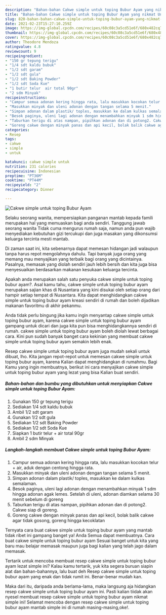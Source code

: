 ```yaml
---
description: "Bahan-bahan Cakwe simple untuk toping Bubur Ayam yang nikmat Untuk Jualan"
title: "Bahan-bahan Cakwe simple untuk toping Bubur Ayam yang nikmat Untuk Jualan"
slug: 820-bahan-bahan-cakwe-simple-untuk-toping-bubur-ayam-yang-nikmat-untuk-jualan
date: 2021-02-23T15:27:10.259Z
image: https://img-global.cpcdn.com/recipes/60c08c3a5cd51e6f/680x482cq70/cakwe-simple-untuk-toping-bubur-ayam-foto-resep-utama.jpg
thumbnail: https://img-global.cpcdn.com/recipes/60c08c3a5cd51e6f/680x482cq70/cakwe-simple-untuk-toping-bubur-ayam-foto-resep-utama.jpg
cover: https://img-global.cpcdn.com/recipes/60c08c3a5cd51e6f/680x482cq70/cakwe-simple-untuk-toping-bubur-ayam-foto-resep-utama.jpg
author: Theodore Mendoza
ratingvalue: 4.8
reviewcount: 9
recipeingredient:
- "150 gr tepung terigu"
- "1/4 sdt kaldu bubuk"
- "1/2 sdt garam"
- "1/2 sdt gula"
- "1/2 sdt Baking Powder"
- "1/2 sdt Soda Kue"
- "1 butir telur  air total 90gr"
- "2 sdm Minyak"
recipeinstructions:
- "Campur semua adonan kering hingga rata, lalu masukkan kocokan telur + air, aduk dengan centong hingga rata."
- "Masukkan minyak dan uleni adonan dengan tangan selama 5 menit."
- "Simpan adonan dalam plastik/ toples, masukkan ke dalam kulkas semalaman."
- "Besok paginya, uleni lagi adonan dengan menambahkan minyak 1 sdm hingga adonan agak lemes. Setelah di uleni, adonan diamkan selama 30 menit sebelum di goreng"
- "Taburkan terigu di atas nampan, pipihkan adonan dan di potong2. Cakwe siap di goreng."
- "Goreng cakwe dengan minyak panas dan api kecil, bolak balik cakwe agar tidak gosong, goreng hingga kecoklatan"
categories:
- Resep
tags:
- cakwe
- simple
- untuk

katakunci: cakwe simple untuk 
nutrition: 231 calories
recipecuisine: Indonesian
preptime: "PT36M"
cooktime: "PT44M"
recipeyield: "2"
recipecategory: Dinner

---
```



![Cakwe simple untuk toping Bubur Ayam](https://img-global.cpcdn.com/recipes/60c08c3a5cd51e6f/680x482cq70/cakwe-simple-untuk-toping-bubur-ayam-foto-resep-utama.jpg)

Selaku seorang wanita, mempersiapkan panganan mantab kepada famili merupakan hal yang memuaskan bagi anda sendiri. Tanggung jawab seorang  wanita Tidak cuma mengurus rumah saja, namun anda pun wajib menyediakan kebutuhan gizi tercukupi dan juga masakan yang dikonsumsi keluarga tercinta mesti mantab.

Di zaman  saat ini, kita sebenarnya dapat memesan hidangan jadi walaupun tanpa harus repot mengolahnya dahulu. Tapi banyak juga orang yang memang mau menyajikan yang terbaik bagi orang yang dicintainya. Pasalnya, memasak yang diolah sendiri jauh lebih bersih dan kita juga bisa menyesuaikan berdasarkan makanan kesukaan keluarga tercinta. 



Apakah anda merupakan salah satu penyuka cakwe simple untuk toping bubur ayam?. Asal kamu tahu, cakwe simple untuk toping bubur ayam merupakan sajian khas di Nusantara yang kini disukai oleh setiap orang dari hampir setiap tempat di Nusantara. Kita dapat menghidangkan cakwe simple untuk toping bubur ayam kreasi sendiri di rumah dan boleh dijadikan makanan favoritmu di akhir pekanmu.

Anda tidak perlu bingung jika kamu ingin menyantap cakwe simple untuk toping bubur ayam, karena cakwe simple untuk toping bubur ayam gampang untuk dicari dan juga kita pun bisa menghidangkannya sendiri di rumah. cakwe simple untuk toping bubur ayam boleh diolah lewat berbagai cara. Kini pun sudah banyak banget cara kekinian yang membuat cakwe simple untuk toping bubur ayam semakin lebih enak.

Resep cakwe simple untuk toping bubur ayam juga mudah sekali untuk dibuat, lho. Kita jangan repot-repot untuk memesan cakwe simple untuk toping bubur ayam, karena Kalian dapat menghidangkan di rumahmu. Bagi Kamu yang ingin membuatnya, berikut ini cara menyajikan cakwe simple untuk toping bubur ayam yang lezat yang bisa Kalian buat sendiri.

<!--inarticleads1-->

##### Bahan-bahan dan bumbu yang dibutuhkan untuk menyiapkan Cakwe simple untuk toping Bubur Ayam:

1. Gunakan 150 gr tepung terigu
1. Sediakan 1/4 sdt kaldu bubuk
1. Ambil 1/2 sdt garam
1. Gunakan 1/2 sdt gula
1. Sediakan 1/2 sdt Baking Powder
1. Sediakan 1/2 sdt Soda Kue
1. Siapkan 1 butir telur + air total 90gr
1. Ambil 2 sdm Minyak




<!--inarticleads2-->

##### Langkah-langkah membuat Cakwe simple untuk toping Bubur Ayam:

1. Campur semua adonan kering hingga rata, lalu masukkan kocokan telur + air, aduk dengan centong hingga rata.
1. Masukkan minyak dan uleni adonan dengan tangan selama 5 menit.
1. Simpan adonan dalam plastik/ toples, masukkan ke dalam kulkas semalaman.
1. Besok paginya, uleni lagi adonan dengan menambahkan minyak 1 sdm hingga adonan agak lemes. Setelah di uleni, adonan diamkan selama 30 menit sebelum di goreng
1. Taburkan terigu di atas nampan, pipihkan adonan dan di potong2. Cakwe siap di goreng.
1. Goreng cakwe dengan minyak panas dan api kecil, bolak balik cakwe agar tidak gosong, goreng hingga kecoklatan




Ternyata cara buat cakwe simple untuk toping bubur ayam yang mantab tidak ribet ini gampang banget ya! Anda Semua dapat membuatnya. Cara buat cakwe simple untuk toping bubur ayam Sesuai banget untuk kita yang baru mau belajar memasak maupun juga bagi kalian yang telah jago dalam memasak.

Tertarik untuk mencoba membuat resep cakwe simple untuk toping bubur ayam lezat simple ini? Kalau kamu tertarik, yuk kita segera buruan siapin alat dan bahan-bahannya, lalu buat deh Resep cakwe simple untuk toping bubur ayam yang enak dan tidak rumit ini. Benar-benar mudah kan. 

Maka dari itu, daripada anda berlama-lama, maka langsung aja hidangkan resep cakwe simple untuk toping bubur ayam ini. Pasti kalian tiidak akan nyesel membuat resep cakwe simple untuk toping bubur ayam nikmat simple ini! Selamat mencoba dengan resep cakwe simple untuk toping bubur ayam mantab simple ini di rumah masing-masing,oke!.


